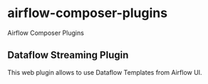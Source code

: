 # airflow-composer-plugins
Airflow Composer Plugins

## Dataflow Streaming Plugin
This web plugin allows to use Dataflow Templates from Airflow UI.
